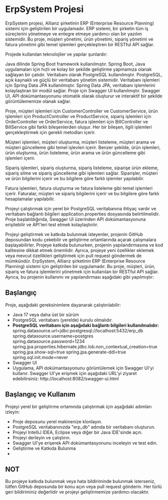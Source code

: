 # ErpSystem Projesi

ErpSystem projesi, Allianz şirketinin ERP (Enterprise Resource Planning) sistemi için geliştirilen bir uygulamadır. ERP sistemi, bir şirketin tüm iş süreçlerini yönetmeye ve entegre etmeye yardımcı olan bir yazılım sistemidir. Bu proje, müşteri yönetimi, ürün yönetimi, sipariş yönetimi ve fatura yönetimi gibi temel işlemleri gerçekleştiren bir RESTful API sağlar.

Projede kullanılan teknolojiler ve yapılar şunlardır:

Java dilinde Spring Boot framework kullanılmıştır. Spring Boot, Java uygulamaları için hızlı ve kolay bir şekilde geliştirme yapmamıza olanak sağlayan bir çatıdır.
Veritabanı olarak PostgreSQL kullanılmıştır. PostgreSQL, açık kaynaklı ve güçlü bir veritabanı yönetim sistemidir.
Veritabanı işlemleri için Spring Data JPA kullanılmıştır. Spring Data JPA, veritabanı işlemlerini kolaylaştıran bir modül sağlar.
Proje için Swagger UI kullanılmıştır. Swagger UI, API dokümantasyonunu otomatik olarak oluşturur ve interaktif bir şekilde görüntülememize olanak sağlar.


Proje, müşteri işlemleri için CustomerController ve CustomerService, ürün işlemleri için ProductController ve ProductService, sipariş işlemleri için OrderController ve OrderService, fatura işlemleri için BillController ve BillService gibi farklı bileşenlerden oluşur. Her bir bileşen, ilgili işlemleri gerçekleştirmek için gerekli metodları içerir.

Müşteri işlemleri, müşteri oluşturma, müşteri listeleme, müşteri arama ve müşteri güncelleme gibi temel işlevleri içerir. Benzer şekilde, ürün işlemleri, ürün oluşturma, ürün listeleme, ürün arama ve ürün güncelleme gibi işlemleri içerir.

Sipariş işlemleri, sipariş oluşturma, sipariş listeleme, siparişe ürün ekleme, sipariş silme ve sipariş güncelleme gibi işlemleri sağlar. Siparişler, müşteri ve ürün bilgilerini içerir ve bu bilgilere göre farklı işlemler yapılabilir.

Fatura işlemleri, fatura oluşturma ve fatura listeleme gibi temel işlemleri içerir. Faturalar, müşteri ve sipariş bilgilerini içerir ve bu bilgilere göre farklı hesaplamalar yapılabilir.

Projeyi çalıştırmak için yerel bir PostgreSQL veritabanına ihtiyaç vardır ve veritabanı bağlantı bilgileri application.properties dosyasında belirtilmelidir. Proje başlatıldığında, Swagger UI üzerinden API dokümantasyonuna erişilebilir ve API'leri test etmek kolaylaştırılır.

Projeyi geliştirmek ve katkıda bulunmak isteyenler, projenin GitHub deposundan kodu çekebilir ve geliştirme ortamlarında açarak çalışmalara başlayabilirler. Projeye katkıda bulunurken, projenin yapılandırmasına ve kod kalitesine dikkat etmek önemlidir. Ayrıca, projeye yeni özellikler eklemek veya mevcut özellikleri geliştirmek için pull request göndermek de mümkündür.
ErpSystem, Allianz şirketinin ERP (Enterprise Resource Planning) sistemi için geliştirilen bir uygulamadır. Bu proje, müşteri, ürün, sipariş ve fatura işlemlerini yönetmek için kullanılan bir RESTful API sağlar. Ayrıca, bu projenin kullanımı ve yapılandırması aşağıdaki gibi yapılmıştır:

## Başlangıç
Proje, aşağıdaki gereksinimlere dayanarak çalıştırılabilir:

- Java 17 veya daha üst bir sürüm
- PostgreSQL veritabanı (yerelde) kurulu olmalıdır.
- **PostgreSQL veritabanı için aşağıdaki bağlantı bilgileri kullanılmalıdır:**
spring.datasource.url=jdbc:postgresql://localhost:5432/erp_db
spring.datasource.username=postgres
spring.datasource.password=1234
spring.jpa.properties.hibernate.jdbc.lob.non_contextual_creation=true
spring.jpa.show-sql=true
spring.jpa.generate-ddl=true
spring.sql.init.mode=never
- Swagger UI
- Uygulama, API dokümantasyonunu görüntülemek için Swagger UI'yi kullanır. Swagger UI'ye erişmek için aşağıdaki URL'yi ziyaret edebilirsiniz:
http://localhost:8082/swagger-ui.html
## Başlangıç ve Kullanım
Projeyi yerel bir geliştirme ortamında çalıştırmak için aşağıdaki adımları izleyin:

- Proje deposunu yerel makinenize klonlayın.
- PostgreSQL veritabanınızda "erp_db" adında bir veritabanı oluşturun.
- Projeyi IntelliJ IDEA, Eclipse veya diğer bir Java IDE'sinde açın.
- Projeyi derleyin ve çalıştırın.
- Swagger UI'ye erişerek API dokümantasyonunu inceleyin ve test edin.
- Geliştirme ve Katkıda Bulunma
- 
## NOT 
Bu projeye katkıda bulunmak veya hata bildiriminde bulunmak isterseniz, lütfen GitHub deposunda bir konu açın veya pull request gönderin. Her türlü geri bildiriminiz değerlidir ve projeyi geliştirmemize yardımcı olacaktır.